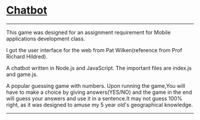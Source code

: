 # <a href="https://github.com/Shruthiprasanna/chatbot" target="_blank">Chatbot</a>

-------------------------------------------------------
This game was designed for an assignment requirement for Mobile applications development class. 

I got the user interface for the web from Pat Wilken(reference from Prof Richard Hildred).

A chatbot written in Node.js and JavaScript. The important files are index.js and game.js.

A popular guessing game with numbers. Upon running the game,You will have to make a choice by giving answers(YES/NO) and the game in the end will guess your answers and use it in a sentence.It may not guess 100% right, as it was designed to amuse my 5 year old's geographical knowledge.

------







